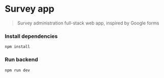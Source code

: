 # Survey app

> Survey administration full-stack web app, inspired by Google forms

### Install dependencies

```
npm install
```

### Run backend

```
npm run dev
```
